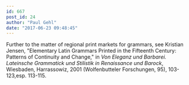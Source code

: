 ```yaml
---
id: 667
post_id: 24
author: "Paul Gehl"
date: "2017-06-23 09:48:45"
---
```

Further to the matter of regional print markets for grammars, see Kristian Jensen, "Elementary Latin Grammars Printed in the Fifteenth Century: Patterns of Continuity and Change," in *Von Eleganz und Barbarei. Lateinsche Grammatick und Stilistik in Renaissance und Barock*, Wiesbaden, Harrassowiz, 2001 (Wolfenbutteler Forschungen, 95), 103-123,esp. 113-115.
